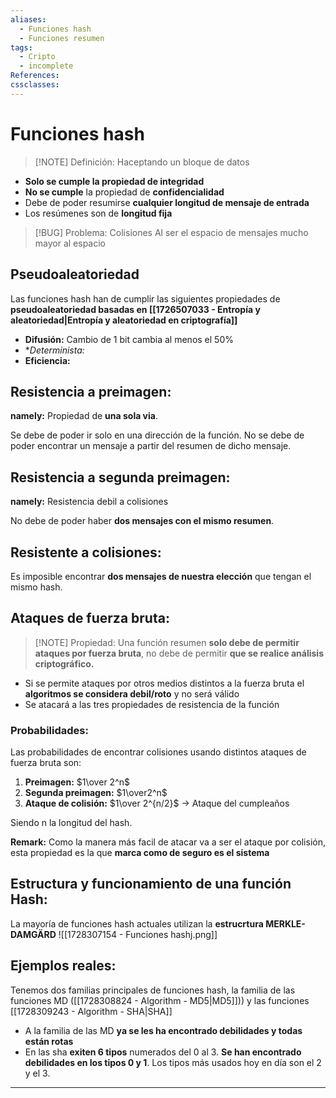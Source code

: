 ```yaml
---
aliases:
  - Funciones hash
  - Funciones resumen
tags:
  - Cripto
  - incomplete
References: 
cssclasses:
---
```

# Funciones hash

> [!NOTE] Definición: 
> Haceptando un bloque de datos 

+ **Solo se cumple la propiedad de integridad**
+ **No se cumple** la propiedad de **confidencialidad**
+ Debe de poder resumirse **cualquier longitud de mensaje de entrada**
+ Los resúmenes son de **longitud fija**


> [!BUG] Problema: Colisiones 
> Al ser el espacio de mensajes mucho mayor al espacio  

## Pseudoaleatoriedad
Las funciones hash han de cumplir las siguientes propiedades de **pseudoaleatoriedad basadas en [[1726507033 - Entropía y aleatoriedad|Entropía y aleatoriedad en criptografía]]**

+ **Difusión:** Cambio de 1 bit cambia al menos el 50%
+ **Determinista:*
+ **Eficiencia:**

## Resistencia a preimagen:
**namely:** Propiedad de **una sola via**. 

Se debe de poder ir solo en una dirección de la función. No se debe de poder encontrar un mensaje a partir del resumen de dicho mensaje.

## Resistencia a segunda preimagen:
**namely:** Resistencia debil a colisiones

No debe de poder haber **dos mensajes con el mismo resumen**.


## Resistente a colisiones:
Es imposible encontrar **dos mensajes de nuestra elección** que tengan el mismo hash.

## Ataques de fuerza bruta:

> [!NOTE] Propiedad:
> Una función resumen **solo debe de permitir ataques por fuerza bruta**, no debe de permitir **que se realice análisis criptográfico.**
+ Si se permite ataques por otros medios distintos a la fuerza bruta el **algoritmos se considera debil/roto** y no será válido
+ Se atacará a las tres propiedades de resistencia de la función
### Probabilidades:
Las probabilidades de encontrar colisiones usando distintos ataques de fuerza bruta son:

1. **Preimagen:** $1\over 2^n$
2. **Segunda preimagen:** $1\over2^n$ 
3. **Ataque de colisión:** $1\over 2^{n/2}$ → Ataque del cumpleaños

Siendo n la longitud del hash.


**Remark:**
Como la manera más facil de atacar va a ser el ataque por colisión, esta propiedad es la que **marca como de seguro es el sistema**

## Estructura y funcionamiento de una función Hash:

La mayoría de funciones hash actuales utilizan la **estrucrtura MERKLE-DAMGÄRD**
![[1728307154 - Funciones hashj.png]]

## Ejemplos reales:
Tenemos dos familias principales de funciones hash, la familia de las funciones MD ([[1728308824 - Algorithm - MD5|MD5]])) y las funciones [[1728309243 - Algorithm - SHA|SHA]] 
+ A la familia de las MD **ya se les ha encontrado debilidades y todas están rotas**
+ En las sha **exiten 6 tipos** numerados del 0 al 3. **Se han encontrado debilidades en los tipos 0 y 1**. Los tipos más usados hoy en día son el 2 y el 3.


***
